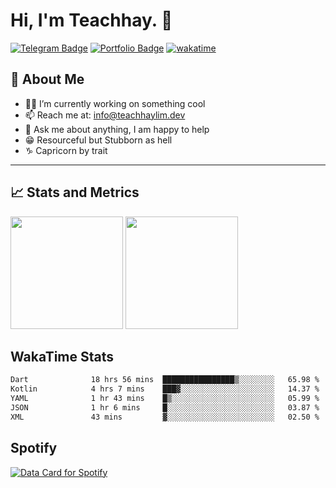 <div align="start">
  <h1>Hi, I'm Teachhay. 👋</h1>
</div>

<!-- ![Lurkers](https://visitor-badge.glitch.me/badge?page_id=teachhaylim.teachhaylim) -->
<!-- [![Facebook Badge](https://img.shields.io/badge/-Facebook-4267B2?logo=facebook&logoColor=white)](https://www.facebook.com/TeachhayLim12) -->
<!-- [![Upwork Badge](https://img.shields.io/badge/-Upwork-1fa817?style=flat-square&logo=upwork&logoColor=white)](https://www.upwork.com/freelancers/~01d3959ec5727136e6) -->
<!-- [![Linkedin Badge](https://img.shields.io/badge/-LinkedIn-0e76a8?style=flat-square&logo=Linkedin&logoColor=white)](https://www.linkedin.com/in/teachhay-lim-840372214/) -->
[![Telegram Badge](https://img.shields.io/badge/-Telegram-229ED9?style=flat-square&logo=Telegram&logoColor=white)](https://t.me/Yagi_Raijin)
[![Portfolio Badge](https://img.shields.io/badge/-Portfolio-668F80?style=flat-square&logo=gnometerminal&logoColor=white)](https://teachhaylim.dev/)
[![wakatime](https://wakatime.com/badge/user/1994304e-59ca-4f17-bdc0-44c969ec28d5.svg)](https://wakatime.com/@1994304e-59ca-4f17-bdc0-44c969ec28d5)

## 🧑 About Me

- 👩‍💻 I’m currently working on something cool
- 📫 Reach me at: <info@teachhaylim.dev>
- 💬 Ask me about anything, I am happy to help
- 😁 Resourceful but Stubborn as hell
- ♑ Capricorn by trait
<!-- 
## 🎉 Fun facts

- 💻 A JavaScript, Flutter & Dart enthusiast
- ♑ Capricorn by trait -->

---

## 📈 Stats and Metrics

<p>
  <img height="180em" src="https://github-readme-stats.vercel.app/api?username=teachhaylim&show_icons=true&hide_border=true&count_private=true&include_all_commits=true&theme=graywhite"/>

  <img height="180em" src="https://github-readme-stats.vercel.app/api/top-langs/?username=teachhaylim&exclude_repo=KNN-Image-Classification&show_icons=true&hide_border=true&layout=compact&langs_count=8"/>
</p>

## WakaTime Stats

<!--START_SECTION:waka-->

```txt
Dart              18 hrs 56 mins  ████████████████▒░░░░░░░░   65.98 %
Kotlin            4 hrs 7 mins    ███▓░░░░░░░░░░░░░░░░░░░░░   14.37 %
YAML              1 hr 43 mins    █▒░░░░░░░░░░░░░░░░░░░░░░░   05.99 %
JSON              1 hr 6 mins     █░░░░░░░░░░░░░░░░░░░░░░░░   03.87 %
XML               43 mins         ▓░░░░░░░░░░░░░░░░░░░░░░░░   02.50 %
```

<!--END_SECTION:waka-->

## Spotify

<a href="https://data-card-for-spotify.herokuapp.com/card?user_id=pyutugroo2wq770ysj6wc9xo1">
  <img src="https://data-card-for-spotify.herokuapp.com/api/card?user_id=pyutugroo2wq770ysj6wc9xo1" alt="Data Card for Spotify">
</a>

<!-- <a href="https://github.com/anuraghazra/github-readme-stats">
  <img align="center" src="https://github-readme-stats.vercel.app/api/pin/?username=anuraghazra&repo=github-readme-stats" />
</a>
<a href="https://github.com/anuraghazra/convoychat">
  <img align="center" src="https://github-readme-stats.vercel.app/api/pin/?username=anuraghazra&repo=convoychat" />
</a> -->

<!-- ![Teachhay's wakatime stats](https://github-readme-stats.vercel.app/api/wakatime?username=shadowgmr) -->

<!-- ## 🛡️ My GitHub Stats -->

<!-- ![My github stats](https://github-readme-stats.vercel.app/api?username=teachhaylim&show_icons=true&hide_border=true&&count_private=true&include_all_commits=true) -->

<!-- ## 👩‍💻 Most used languages -->

<!-- ![Most used languages](https://github-readme-stats.vercel.app/api/top-langs/?username=teachhaylim&exclude_repo=KNN-Image-Classification&show_icons=true&hide_border=true&layout=compact&langs_count=8) -->

<!-- ## 🚀 Published projects -->
